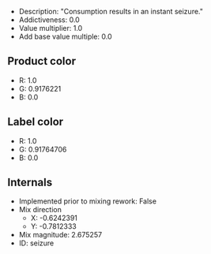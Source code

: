 - Description: "Consumption results in an instant seizure."
- Addictiveness: 0.0
- Value multiplier: 1.0
- Add base value multiple: 0.0
## Product color
- R: 1.0
- G: 0.9176221
- B: 0.0
## Label color
- R: 1.0
- G: 0.91764706
- B: 0.0
## Internals
- Implemented prior to mixing rework: False
- Mix direction
    - X: -0.6242391
    - Y: -0.7812333
- Mix magnitude: 2.675257
- ID: seizure